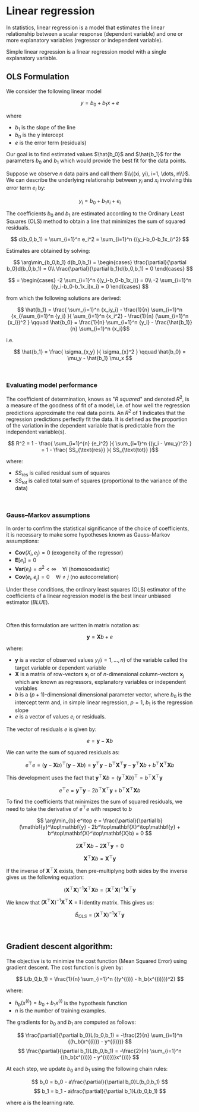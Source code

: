 # Linear regression
In statistics, linear regression is a model that estimates the linear relationship between a scalar response (dependent variable) and one or more explanatory variables (regressor or independent variable).

Simple linear regression is a linear regression model with a single explanatory variable.

## OLS Formulation
We consider the following linear model

$$ y = b_0 + b_1x + e $$

where
- $b_1$ is the slope of the line
- $b_0$ is the y intercept
- $e$ is the error term (residuals)

Our goal is to find estimated values $\hat{b_0}$ and $\hat{b_1}$ for the parameters $b_0$ and $b_1$ which would provide the best fit for the data points.

Suppose we observe $n$ data pairs and call them $\\{(xi, yi), i=1, \dots, n\\}$. We can describe the underlying relationship between $y_i$ and $x_i$ involving this error term $e_i$ by:

$$ y_i = b_0 + b_1x_i + e_i $$

The coefficients $b_0$ and $b_1$ are estimated according to the Ordinary Least Squares (OLS) method to obtain a line that minimizes the sum of squared residuals.

$$ d(b_0,b_1) = \sum_{i=1}^n e_i^2 = \sum_{i=1}^n {(y_i-b_0-b_1x_i)^2} $$

Estimates are obtained by solving:

$$ \arg\min_{b_0,b_1} d(b_0,b_1) =
  \begin{cases}
    \frac{\partial}{\partial b_0}d(b_0,b_1) = 0\\
    \frac{\partial}{\partial b_1}d(b_0,b_1) = 0 
  \end{cases} $$
  
$$ = \begin{cases}
    -2 \sum_{i=1}^n {(y_i-b_0-b_1x_i)} = 0\\
    -2 \sum_{i=1}^n {(y_i-b_0-b_1x_i)x_i} = 0 
  \end{cases} $$

from which the following solutions are derived:

$$ \hat{b_1} = \frac{ \sum_{i=1}^n {x_iy_i} - \frac{1}{n} \sum_{i=1}^n {x_i}\sum_{i=1}^n {y_i} }{ \sum_{i=1}^n {x_i^2} - \frac{1}{n} (\sum_{i=1}^n {x_i})^2 } \qquad \hat{b_0} = \frac{1}{n} \sum_{i=1}^n {y_i} - \frac{\hat{b_1}}{n} \sum_{i=1}^n {x_i}$$

i.e. 

$$ \hat{b_1} = \frac{ \sigma_{x,y} }{ \sigma_{x}^2 } \qquad \hat{b_0} = \mu_y - \hat{b_1} \mu_x $$

&nbsp;

### Evaluating model performance
The coefficient of determination, knows as "_R squared_" and denoted $R^2$, is a measure of the goodness of fit of a model, i.e. of how well the regression predictions approximate the real data points. An $R^2$ of 1 indicates that the regression predictions perfectly fit the data. It is defined as the proportion of the variation in the dependent variable that is predictable from the independent variable(s).

$$ R^2 = 1 - \frac{ \sum_{i=1}^{n} {e_i^2} }{ \sum_{i=1}^n {(y_i - \mu_y)^2} } = 1 - \frac{ SS_{\text{res}} }{ SS_{\text{tot}} }$$

where:
- $SS_\text{res}$ is called residual sum of squares
- $SS_\text{tot}$ is called total sum of squares (proportional to the variance of the data)

&nbsp;

### Gauss–Markov assumptions
In order to confirm the statistical significance of the choice of coefficients, it is necessary to make some hypotheses known as Gauss–Markov assumptions:
- $\mathbf{Cov}(X_i,e_j)=0$ (exogeneity of the regressor)
- $\mathbf{E}[e_i]=0$
- $\mathbf{Var}(e_i)=\sigma^2 \lt \infty \quad \forall i$ (homoscedastic)
- $\mathbf{Cov}(e_i,e_j)=0 \quad \forall i \neq j$ (no autocorrelation)

Under these conditions, the ordinary least squares (OLS) estimator of the coefficients of a linear regression model is the best linear unbiased estimator (_BLUE_).

&nbsp;

Often this formulation are written in matrix notation as:

$$ \mathbf{y} = \mathbf{X}b + e $$

where:
- $\mathbf{y}$ is a vector of observed values $y_i (i=1, \dots, n)$ of the variable called the target variable or dependent variable
- $\mathbf{X}$ is a matrix of row-vectors $\mathbf{x}_i$ or of $n$-dimensional column-vectors $\mathbf{x}_j$ which are known as regressors, explanatory variables or independent variables
- $b$ is a $(p+1)$-dimensional dimensional parameter vector, where $b_0$ is the intercept term and, in simple linear regression, $p=1$, $b_1$ is the regression slope
- $e$ is a vector of values $e_i$ or residuals.

The vector of residuals $e$ is given by:

$$ e = \mathbf{y} - \mathbf{X}b $$

We can write the sum of squared residuals as:

$$ e^\top e = (\mathbf{y} - \mathbf{X}b)^\top(\mathbf{y} - \mathbf{X}b) = \mathbf{y}^\top\mathbf{y} - b^\top\mathbf{X}^\top\mathbf{y} - \mathbf{y}^\top\mathbf{X}b + b^\top\mathbf{X}^\top\mathbf{X}b $$

This development uses the fact that $\mathbf{y}^\top\mathbf{X}b = (\mathbf{y}^\top\mathbf{X}b)^\top = b^\top\mathbf{X}^\top\mathbf{y}$

$$ e^\top e = \mathbf{y}^\top\mathbf{y} - 2b^\top\mathbf{X}^\top\mathbf{y} + b^\top\mathbf{X}^\top\mathbf{X}b $$

To find the coefficients that minimizes the sum of squared residuals, we need to take the derivative of $e^\top e$ with respect to $b$

$$ \arg\min_{b} e^\top e = \frac{\partial}{\partial b} (\mathbf{y}^\top\mathbf{y} - 2b^\top\mathbf{X}^\top\mathbf{y} + b^\top\mathbf{X}^\top\mathbf{X}b) = 0 $$

$$ 2\mathbf{X}^\top\mathbf{X}b -2\mathbf{X}^\top\mathbf{y} = 0 $$

$$ \mathbf{X}^\top\mathbf{X}b = \mathbf{X}^\top\mathbf{y} $$

If the inverse of $\mathbf{X}^\top\mathbf{X}$ exists, then pre-multiplyng both sides by the inverse gives us the following equation:

$$ (\mathbf{X}^\top\mathbf{X})^{-1}\mathbf{X}^\top\mathbf{X}b = (\mathbf{X}^\top\mathbf{X})^{-1}\mathbf{X}^\top\mathbf{y} $$

We know that $(\mathbf{X}^\top\mathbf{X})^{-1} \mathbf{X}^\top\mathbf{X} = \mathbf{I}$ identity matrix. This gives us:

$$ \hat{b}_{OLS} = (\mathbf{X}^\top\mathbf{X})^{-1}\mathbf{X}^\top\mathbf{y} $$

&nbsp;

## Gradient descent algorithm:
The objective is to minimize the cost function (Mean Squared Error) using gradient descent. The cost function is given by:

$$ L(b_0,b_1) = \frac{1}{n} \sum_{i=1}^n {(y^{(i)} - h_b(x^{(i)}))^2} $$

where:
- $h_b(x^{(i)}) = b_0 + b_1x^{(i)}$ is the hypothesis function
- $n$ is the number of training examples.

The gradients for $b_0$ and $b_1$ are computed as follows:

$$ \frac{\partial}{\partial b_0}L(b_0,b_1) = -\frac{2}{n} \sum_{i=1}^n {(h_b(x^{(i)}) - y^{(i)})} $$
$$ \frac{\partial}{\partial b_1}L(b_0,b_1) = -\frac{2}{n} \sum_{i=1}^n {(h_b(x^{(i)}) - y^{(i)})}x^{(i)} $$

At each step, we update $b_0$ and $b_1$ using the following chain rules:

$$ b_0 = b_0 - a\frac{\partial}{\partial b_0}L(b_0,b_1) $$
$$ b_1 = b_1 - a\frac{\partial}{\partial b_1}L(b_0,b_1) $$

where a is the learning rate.
